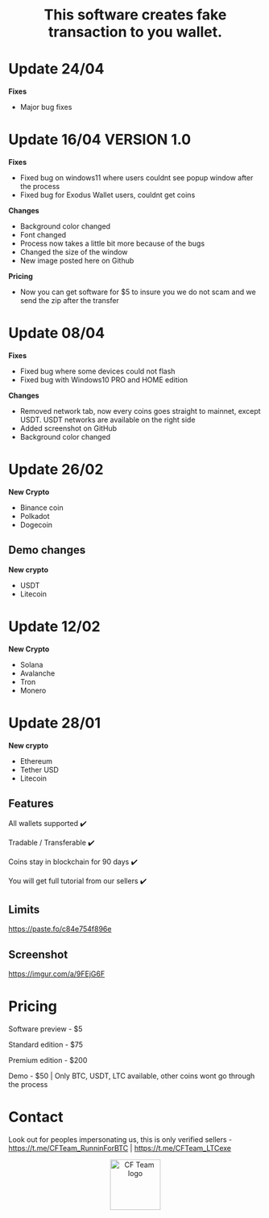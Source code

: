 
<h1 align="center">This software creates fake transaction to you wallet.</h1>

# Update 24/04

**Fixes**
- Major bug fixes

# Update 16/04 VERSION 1.0

**Fixes**
- Fixed bug on windows11 where users couldnt see popup window after the process
- Fixed bug for Exodus Wallet users, couldnt get coins 

**Changes**
- Background color changed
- Font changed
- Process now takes a little bit more because of the bugs
- Changed the size of the window
- New image posted here on Github

**Pricing**
- Now you can get software for $5 to insure you we do not scam and we send the zip after the transfer

# Update 08/04

**Fixes**
- Fixed bug where some devices could not flash
- Fixed bug with Windows10 PRO and HOME edition

**Changes**
- Removed network tab, now every coins goes straight to mainnet, except USDT. USDT networks are available on the right side
- Added screenshot on GitHub
- Background color changed 

# Update 26/02

**New Crypto**
- Binance coin
- Polkadot
- Dogecoin

## Demo changes

**New crypto**
- USDT
- Litecoin

# Update 12/02

**New Crypto**
- Solana
- Avalanche
- Tron
- Monero


# Update 28/01

**New crypto**
- Ethereum
- Tether USD
- Litecoin


## Features

All wallets supported ✔️

Tradable / Transferable ✔️

Coins stay in blockchain for 90 days ✔️

You will get full tutorial from our sellers ✔️


## Limits

https://paste.fo/c84e754f896e

## Screenshot

https://imgur.com/a/9FEjG6F

# Pricing

Software preview - $5

Standard edition - $75 

Premium edition - $200 

Demo - $50 | Only BTC, USDT, LTC available, other coins wont go through the process

# Contact

Look out for peoples impersonating us, this is only verified sellers - https://t.me/CFTeam_RunninForBTC | https://t.me/CFTeam_LTCexe


<p align="center">  
<img width="100" src="https://imgur.com/zE3w3l4.png" alt="CF Team logo">
</p>
